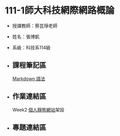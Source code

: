 # 111-1師大科技網際網路概論  
* 授課教師：蔡芸琤老師  
* 姓名：張博凱  
* 系級：科技系114級  

* ## 課程筆記區  
    [Markdown 語法](https://markdown.tw/)
* ## 作業連結區
    Week2 [個人靜態網站](https://allen20021005.github.io/Web/mypage/)架設
* ## 專題連結區
